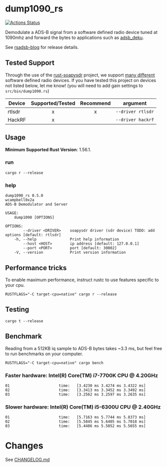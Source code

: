 # dump1090_rs
[![Actions Status](https://github.com/rsadsb/dump1090_rs/workflows/CI/badge.svg)](https://github.com/rsadsb/dump1090_rs/actions)

Demodulate a ADS-B signal from a software defined radio device tuned at 1090mhz and
forward the bytes to applications such as [adsb_deku](https://github.com/rsadsb/adsb_deku).

See [rsadsb-blog](https://rsadsb.github.io/) for release details.

## Tested Support

Through the use of the [rust-soapysdr](https://github.com/kevinmehall/rust-soapysdr) project,
we support [many different](https://github.com/pothosware/SoapySDR/wiki) software defined radio devices.
If you have tested this project on devices not listed below, let me know!
(you will need to add gain settings to `src/bin/dump1090.rs`)

| Device | Supported/Tested | Recommend | argument          |
| ------ | :--------------: | :-------: | ----------------- |
| rtlsdr |        x         |     x     | `--driver rtlsdr` |
| HackRF |        x         |           | `--driver hackrf` |


## Usage
**Minimum Supported Rust Version**: 1.56.1.

### run
```
cargo r --release
```

### help
```
dump1090_rs 0.5.0
wcampbell0x2a
ADS-B Demodulator and Server

USAGE:
    dump1090 [OPTIONS]

OPTIONS:
        --driver <DRIVER>    soapysdr driver (sdr device) TODO: add options [default: rtlsdr]
    -h, --help               Print help information
        --host <HOST>        ip address [default: 127.0.0.1]
        --port <PORT>        port [default: 30002]
    -V, --version            Print version information
```

## Performance tricks

To enable maximum performance, instruct rustc to use features specific to your cpu.
```
RUSTFLAGS="-C target-cpu=native" cargo r --release
```

## Testing
```
cargo t --release
```

## Benchmark

Reading from a 512KB iq sample to ADS-B bytes takes ~3.3 ms, but feel free to run benchmarks on your computer.
```
RUSTFLAGS="-C target-cpu=native" cargo bench
```

### Faster hardware: Intel(R) Core(TM) i7-7700K CPU @ 4.20GHz
```
01                      time:   [3.4230 ms 3.4274 ms 3.4322 ms]
02                      time:   [3.3413 ms 3.3452 ms 3.3492 ms]
03                      time:   [3.2562 ms 3.2597 ms 3.2635 ms]
```


### Slower hardware: Intel(R) Core(TM) i5-6300U CPU @ 2.40GHz
```
01                      time:   [5.7163 ms 5.7744 ms 5.8373 ms]
02                      time:   [5.5845 ms 5.6405 ms 5.7018 ms]
03                      time:   [5.4486 ms 5.5052 ms 5.5655 ms]
```

# Changes
See [CHANGELOG.md](https://github.com/rsadsb/dump1090_rs/blob/master/CHANGELOG.md)
